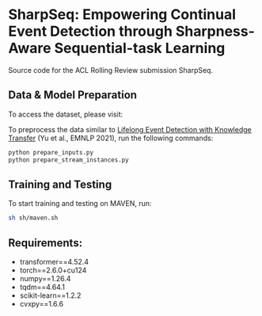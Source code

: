 # SharpSeq: Empowering Continual Event Detection through Sharpness-Aware Sequential-task Learning
Source code for the ACL Rolling Review submission SharpSeq.


## Data & Model Preparation
To access the dataset, please visit: 


To preprocess the data similar to [Lifelong Event Detection with Knowledge Transfer](https://aclanthology.org/2021.emnlp-main.428/) (Yu et al., EMNLP 2021), run the following commands:
```bash
python prepare_inputs.py
python prepare_stream_instances.py
```

## Training and Testing

To start training and testing on MAVEN, run:
```bash
sh sh/maven.sh
```

## Requirements:
- transformer==4.52.4
- torch==2.6.0+cu124
- numpy==1.26.4
- tqdm==4.64.1
- scikit-learn==1.2.2
- cvxpy==1.6.6

